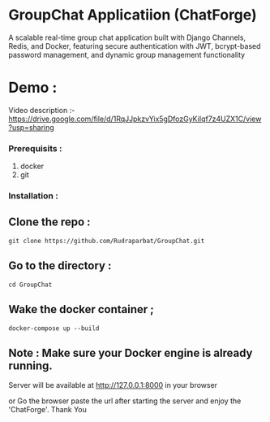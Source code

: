 # GroupChat Applicatiion  (ChatForge)
A scalable real-time group chat application built with Django Channels, Redis, and Docker, featuring secure authentication with JWT, bcrypt-based password management, and dynamic group management functionality
# Demo :
 Video description :-  https://drive.google.com/file/d/1RqJJpkzvYix5gDfozGyKiIqf7z4UZX1C/view?usp=sharing 
### Prerequisits :
1. docker
2. git
### Installation :
  ## Clone the repo :
    git clone https://github.com/Rudraparbat/GroupChat.git
  ## Go to the directory :
    cd GroupChat
  ## Wake the docker container ;
    docker-compose up --build
  ## Note : Make sure your Docker engine is already running.
  
  Server will be available at http://127.0.0.1:8000 in your browser

  or Go the browser paste the url after starting the server and enjoy the 'ChatForge'. Thank You
